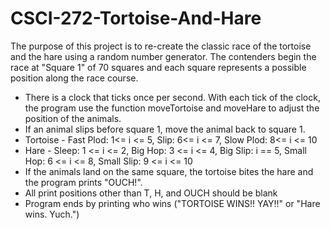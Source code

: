 # CSCI-272-Tortoise-And-Hare
The purpose of this project is to re-create the classic race of the tortoise and the hare using a random number generator. The contenders begin the race at "Square 1" of 70 squares and each square represents a possible position along the race course. 
<ul><li> There is a clock that ticks once per second. With each tick of the clock, the program use the function moveTortoise and moveHare to adjust the position of the animals. 
<li> If an animal slips before square 1, move the animal back to square 1. 
<li> Tortoise - Fast Plod: 1<= i <= 5, Slip: 6<= i <= 7, Slow Plod: 8<= i <= 10
<li> Hare - Sleep: 1 <= i <= 2, Big Hop: 3 <= i <= 4, Big Slip: i == 5, Small Hop: 6 <= i <= 8, Small Slip: 9 <= i <= 10
<li> If the animals land on the same square, the tortoise bites the hare and the program prints "OUCH!". 
<li> All print positions other than T, H, and OUCH should be blank
<li> Program ends by printing who wins ("TORTOISE WINS!! YAY!!" or "Hare wins. Yuch.")
